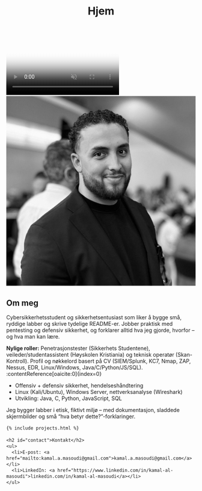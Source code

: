 ﻿---
layout: single
title: "Hjem"
classes: wide
last_modified_at: 2025-08-31T07:19:41
---

<div class="hero-media">
  <video autoplay muted loop playsinline poster="/assets/header.jpg">
    <source src="/assets/hero.mp4" type="video/mp4">
  </video>
</div>

<div class="home-grid">
  <aside class="about">
    <img class="about-avatar" src="/assets/about.jpg" alt="Portrett">
    <h2>Om meg</h2>
    <p>Cybersikkerhetsstudent og sikkerhetsentusiast som liker å bygge små, ryddige labber og skrive tydelige README-er. Jobber praktisk med pentesting og defensiv sikkerhet, og forklarer alltid hva jeg gjorde, hvorfor – og hva man kan lære.</p>
    <p><strong>Nylige roller:</strong> Penetrasjonstester (Sikkerhets Studentene), veileder/studentassistent (Høyskolen Kristiania) og teknisk operatør (Skan-Kontroll). Profil og nøkkelord basert på CV (SIEM/Splunk, KC7, Nmap, ZAP, Nessus, EDR, Linux/Windows, Java/C/Python/JS/SQL). :contentReference[oaicite:0]{index=0}</p>
    <ul>
      <li>Offensiv + defensiv sikkerhet, hendelseshåndtering</li>
      <li>Linux (Kali/Ubuntu), Windows Server, nettverksanalyse (Wireshark)</li>
      <li>Utvikling: Java, C, Python, JavaScript, SQL</li>
    </ul>
  </aside>

  <section>
    <p class="page__lead">Jeg bygger labber i etisk, fiktivt miljø – med dokumentasjon, sladdede skjermbilder og små “hva betyr dette?”-forklaringer.</p>

    {% include projects.html %}

    <h2 id="contact">Kontakt</h2>
    <ul>
      <li>E-post: <a href="mailto:kamal.a.masoudi@gmail.com">kamal.a.masoudi@gmail.com</a></li>
      <li>LinkedIn: <a href="https://www.linkedin.com/in/kamal-al-masoudi">linkedin.com/in/kamal-al-masoudi</a></li>
    </ul>
  </section>
</div>
